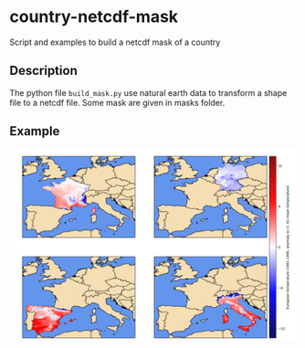 # country-netcdf-mask
Script and examples to build a netcdf mask of a country

## Description
The python file `build_mask.py` use natural earth data to transform a shape
file to a netcdf file. Some mask are given in masks folder.

## Example

![Alt](/figure/example.png)
